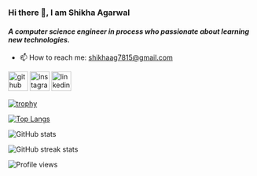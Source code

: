 ### Hi there 👋, I am Shikha Agarwal
#### *A computer science engineer in process who passionate about learning new technologies.*

- 📫 How to reach me: shikhaag7815@gmail.com 


[<img src='https://cdn.jsdelivr.net/npm/simple-icons@3.0.1/icons/github.svg' alt='github' height='40'>](https://github.com/Shikha-agarwal)  [<img src='https://cdn.jsdelivr.net/npm/simple-icons@3.0.1/icons/instagram.svg' alt='instagram' height='40'>](https://www.instagram.com/shikhaagarwal_28/)  [<img src='https://cdn.jsdelivr.net/npm/simple-icons@3.0.1/icons/linkedin.svg' alt='linkedin' height='40'>](https://www.linkedin.com/in/shikha-agarwal-89bb35198/)  

[![trophy](https://github-profile-trophy.vercel.app/?username=Shikha-agarwal)](https://github.com/ryo-ma/github-profile-trophy)

[![Top Langs](https://github-readme-stats.vercel.app/api/top-langs/?username=Shikha-agarwal)](https://github.com/anuraghazra/github-readme-stats)

![GitHub stats](https://github-readme-stats.vercel.app/api?username=Shikha-agarwal&show_icons=true)  

![GitHub streak stats](https://github-readme-streak-stats.herokuapp.com/?user=Shikha-agarwal)  

![Profile views](https://gpvc.arturio.dev/Shikha-agarwal)  
